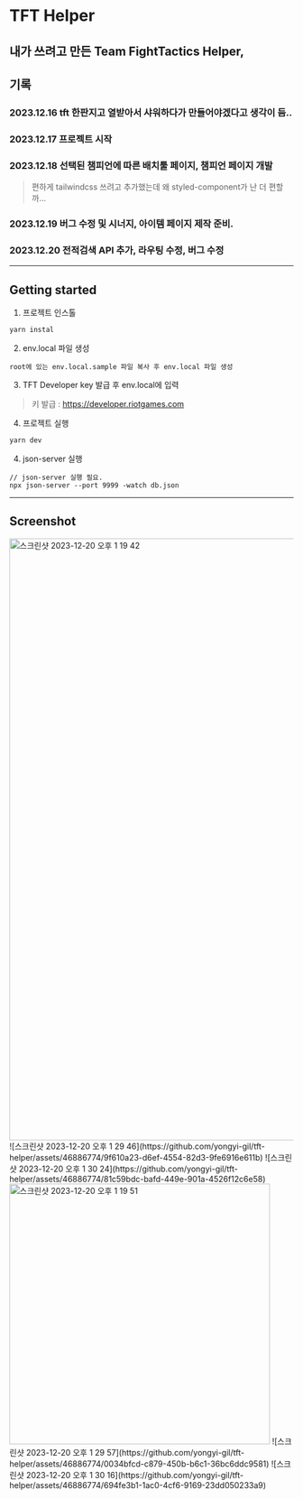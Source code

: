 # TFT Helper
## 내가 쓰려고 만든 Team FightTactics Helper,
## 기록
### 2023.12.16 tft 한판지고 열받아서 샤워하다가 만들어야겠다고 생각이 듬..
### 2023.12.17 프로젝트 시작
### 2023.12.18 선택된 챔피언에 따른 배치툴 페이지, 챔피언 페이지 개발
> 편하게 tailwindcss 쓰려고 추가했는데 왜 styled-component가 난 더 편할까...
### 2023.12.19 버그 수정 및 시너지, 아이템 페이지 제작 준비.
### 2023.12.20 전적검색 API 추가, 라우팅 수정, 버그 수정
---
## Getting started
1. 프로젝트 인스톨
```bash
yarn instal
```

2. env.local 파일 생성
```
root에 있는 env.local.sample 파일 복사 후 env.local 파일 생성
```

3. TFT Developer key 발급 후 env.local에 입력
> 키 발급 : https://developer.riotgames.com

4. 프로젝트 실행
```bash
yarn dev
```

4. json-server 실행
```
// json-server 실행 필요.
npx json-server --port 9999 -watch db.json
```
---
## Screenshot
<img width="1067" alt="스크린샷 2023-12-20 오후 1 19 42" src="https://github.com/yongyi-gil/tft-helper/assets/46886774/ce26025c-ab49-4fc2-a72f-f909d2675424">
![스크린샷 2023-12-20 오후 1 29 46](https://github.com/yongyi-gil/tft-helper/assets/46886774/9f610a23-d6ef-4554-82d3-9fe6916e611b)
![스크린샷 2023-12-20 오후 1 30 24](https://github.com/yongyi-gil/tft-helper/assets/46886774/81c59bdc-bafd-449e-901a-4526f12c6e58)

<img width="462" alt="스크린샷 2023-12-20 오후 1 19 51" src="https://github.com/yongyi-gil/tft-helper/assets/46886774/8b8d312b-7bea-460e-a290-c14d31da8fef">
![스크린샷 2023-12-20 오후 1 29 57](https://github.com/yongyi-gil/tft-helper/assets/46886774/0034bfcd-c879-450b-b6c1-36bc6ddc9581)
![스크린샷 2023-12-20 오후 1 30 16](https://github.com/yongyi-gil/tft-helper/assets/46886774/694fe3b1-1ac0-4cf6-9169-23dd050233a9)
